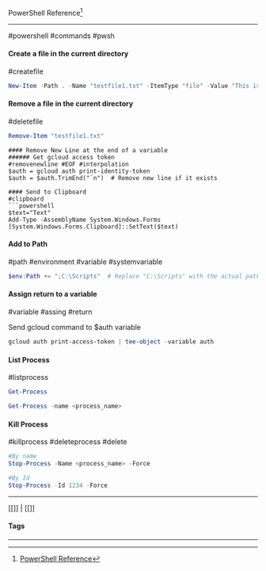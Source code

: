 PowerShell Reference[^1]
***
#powershell #commands #pwsh

#### Create a file in the current directory
#createfile
```powershell
New-Item -Path . -Name "testfile1.txt" -ItemType "file" -Value "This is a text string."
```

#### Remove a file in the current directory
#deletefile
```powershell
Remove-Item "testfile1.txt"
```

```
#### Remove New Line at the end of a variable
###### Get gcloud access token
#removenewline #EOF #interpolation 
$auth = gcloud auth print-identity-token
$auth = $auth.TrimEnd("`n")  # Remove new line if it exists

#### Send to Clipboard
#clipboard
```powershell
$text="Text"
Add-Type -AssemblyName System.Windows.Forms
[System.Windows.Forms.Clipboard]::SetText($text)
```

#### Add to Path
#path #environment #variable #systemvariable
```powershell
$env:Path += ";C:\Scripts"  # Replace "C:\Scripts" with the actual path to your script directory
```


#### Assign return to a variable
#variable #assing #return

Send gcloud command to $auth variable

```powershell
gcloud auth print-access-token | tee-object -variable auth
```

#### List Process
#listprocess

```Powershell
Get-Process
```

```Powershell
Get-Process -name <process_name>
```

#### Kill Process
#killprocess #deleteprocess #delete  

```Powershell
#By name
Stop-Process -Name <process_name> -Force

#By Id
Stop-Process -Id 1234 -Force
```


***
[[]] | [[]]
#### Tags
***
[^1]: [PowerShell Reference](https://learn.microsoft.com/en-us/powershell/module/microsoft.powershell.management/new-item?view=powershell-7.4)
